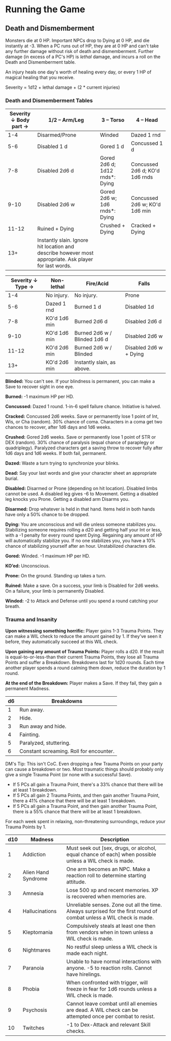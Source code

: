 # Running the Game

## Death and Dismemberment

Monsters die at 0 HP. Important NPCs drop to Dying at 0 HP, and die instantly at
-3. When a PC runs out of HP, they are at 0 HP and can't take any further damage
without risk of death and dismemberment. Further damage (in excess of a PC's HP)
is *lethal* damage, and incurs a roll on the Death and Dismemberment table.

An injury heals one day's worth of healing every day, or every 1 HP of magical
healing that you receive.

Severity = 1d12 + lethal damage + (2 * current injuries)

### Death and Dismemberment Tables

Severity ↓ Body part → | 1/2 – Arm/Leg | 3 – Torso | 4 – Head
-----------------------|---------------|-----------|---------
1-4 |Disarmed/Prone| Winded |Dazed 1 rnd
5-6 |Disabled 1 d |Gored 1 d| Concussed 1 d
7-8 |Disabled 2d6 d| Gored 2d6 d; 1d12 rnds\*: Dying | Concussed 2d6 d; KO'd 1d6 rnds
9-10|Disabled 2d6 w| Gored 2d6 w; 1d6 rnds\*: Dying| Concussed 2d6 w; KO'd 1d6 min
11-12|Ruined + Dying | Crushed + Dying | Cracked + Dying
13+| Instantly slain. Ignore hit location and describe however most appropriate. Ask player for last words.

Severity ↓ Type → | Non-lethal    | Fire/Acid | Falls
------------------|---------------|-----------|---------
1-4 |No injury.    |No injury. |Prone
5-6 |Dazed 1 rnd | Burned 1 d |Disabled 1d
7-8 |KO'd 1d6 min| Burned 2d6 d| Disabled 2d6 d
9-10 |KO'd 1d6 min |Burned 2d6 w / Blinded 1d6 d | Disabled 2d6 w
11-12|KO'd 2d6 min| Burned 2d6 w / Blinded | Disabled 2d6 w + Dying
13+ |KO'd 2d6 min| Instantly slain, as above.

**Blinded:** You can't see. If your blindness is permanent, you can make a Save
to recover sight in one eye.

**Burned:** -1 maximum HP per HD.

**Concussed:** Dazed 1 round. 1-in-6 spell failure chance.  Initiative is
halved.

**Cracked:** Concussed 2d6 weeks. Save or permanently lose 1 point of Int, Wis,
or Cha (random). 30% chance of coma.  Characters in a coma get two chances to
recover, after 1d6 days and 1d6 weeks.

**Crushed:** Gored 2d6 weeks. Save or permanently lose 1 point of STR or DEX
(random). 30% chance of paralysis (equal chance of paraplegy or quadriplegy).
Paralyzed characters get a saving throw to recover fully after 1d6 days and 1d6
weeks.  If both fail, permanent.

**Dazed:** Waste a turn trying to synchronize your blinks.

**Dead:** Say your last words and give your character sheet an appropriate
burial.

**Disabled:** Disarmed or Prone (depending on hit location).  Disabled limbs
cannot be used. A disabled leg gives -6 to Movement. Getting a disabled leg
knocks you Prone. Getting a disabled arm Disarms you.

**Disarmed:** Drop whatever is held in that hand. Items held in both hands have
only a 50% chance to be dropped.

**Dying:** You are unconscious and will die unless someone stabilizes
you. Stabilizing someone requires rolling a d20 and getting half your Int or
less, with a -1 penalty for every round spent Dying. Regaining any amount of HP
will automatically stabilize you. If no one stabilizes you, you have a 10%
chance of stabilizing yourself after an hour. Unstabilized characters die.

**Gored:** Winded. -1 maximum HP per HD.

**KO’ed:** Unconscious.

**Prone:** On the ground. Standing up takes a turn.

**Ruined:** Make a save. On a success, your limb is Disabled for 2d6 weeks. On a
failure, your limb is permanently Disabled.

**Winded:** -2 to Attack and Defense until you spend a round catching your
breath.

### Trauma and Insanity

**Upon witnessing something horrific:** Player gains 1-3 Trauma Points. They can
make a WIL check to reduce the amount gained by 1. If they've seen it before,
they automatically succeed at this WIL check.

**Upon gaining any amount of Trauma Points:** Player rolls a d20.  If the result
is equal-to-or-less-than their current Trauma Points, they lose all Trauma
Points and suffer a Breakdown.  Breakdowns last for 1d20 rounds. Each time
another player spends a round calming them down, reduce the duration by 1 round.

**At the end of the Breakdown:** Player makes a Save. If they fail, they gain a
permanent Madness.

d6| Breakdowns
--|-----------
1 | Run away.
2 | Hide.
3 | Run away and hide.
4 | Fainting.
5 | Paralyzed, stuttering.
6 | Constant screaming. Roll for encounter.

DM's Tip: This isn't CoC. Even dropping a few Trauma Points on your party can
cause a breakdown or two. Most traumatic things should probably only give a
single Trauma Point (or none with a successful Save).

- If 5 PCs all gain a Trauma Point, there's a 33% chance that there will be at
  least 1 breakdown.
- If 5 PCs all gain 2 Trauma Points, and then gain another Trauma Point, there a
  41% chance that there will be at least 1 breakdown.
- If 5 PCs all gain a Trauma Point, and then gain another Trauma Point, there is
  a 55% chance that there will be at least 1 breakdown.

For each week spent in relaxing, non-threatening surroundings, reduce your
Trauma Points by 1.

d10| Madness | Description
---|---------|-------------
1 |Addiction| Must seek out [sex, drugs, or alcohol, equal chance of each] when possible unless a WIL check is made.
2 |Alien Hand Syndrome| One arm becomes an NPC. Make a reaction roll to determine starting attitude.
3 |Amnesia| Lose 500 xp and recent memories. XP is recovered when memories are.
4 |Hallucinations| Unreliable senses. Zone out all the time. Always surprised for the first round of combat unless a WIL check is made.
5 |Kleptomania| Compulsively steals at least one then from vendors when in town unless a WIL check is made.
6 |Nightmares| No restful sleep unless a WIL check is made each night.
7 |Paranoia| Unable to have normal interactions with anyone. -5 to reaction rolls. Cannot have hirelings.
8 |Phobia| When confronted with trigger, will freeze in fear for 1d6 rounds unless a WIL check is made.
9 |Psychosis| Cannot leave combat until all enemies are dead. A WIL check can be attempted once per combat to resist.
10 |Twitches| -1 to Dex-Attack and relevant Skill checks.
